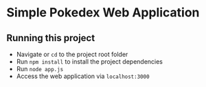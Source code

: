 # Simple Pokedex Web Application

## Running this project
* Navigate or `cd` to the project root folder
* Run `npm install` to install the project dependencies
* Run `node app.js`
* Access the web application via `localhost:3000`
